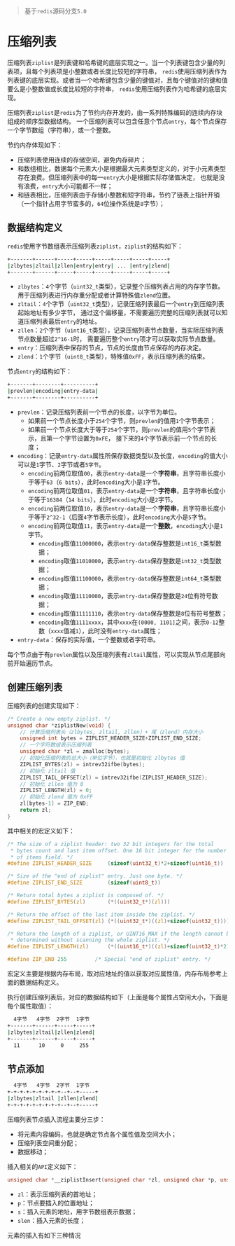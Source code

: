 > 基于`redis`源码分支`5.0`
# 压缩列表
压缩列表`ziplist`是列表键和哈希键的底层实现之一。当一个列表键包含少量的列表项，且每个列表项是小整数或者长度比较短的字符串，
`redis`使用压缩列表作为列表键的底层实现。或者当一个哈希键包含少量的键值对，且每个键值对的键和值要么是小整数值或长度比较短的字符串，
`redis`使用压缩列表作为哈希键的底层实现。

压缩列表`ziplist`是`redis`为了节约内存开发的，由一系列特殊编码的连续内存块组成的顺序型数据结构。
一个压缩列表可以包含任意个节点`entry`，每个节点保存一个字节数组（字符串），或一个整数。

节约内存体现如下：
+ 压缩列表使用连续的存储空间，避免内存碎片；
+ 和数组相比，数据每个元素大小是根据最大元素类型定义的，对于小元素类型存在浪费。但压缩列表中的每一`entry`大小是根据实际存储值决定，
也就是没有浪费，`entry`大小可能都不一样；
+ 和链表相比，压缩列表由于存储小整数和短字符串，节约了链表上指针开销（一个指针占用字节蛮多的，`64`位操作系统是`8`字节）；

## 数据结构定义
`redis`使用字节数组表示压缩列表`ziplist`，`ziplist`的结构如下：
```bash
+-------+------+-----+-----+-----+-----+-----+-----+
|zlbytes|zltail|zllen|entry|entry| ... |entry|zlend|
+-------+------+-----+-----+-----+-----+-----+-----+
```
+ `zlbytes`：`4`个字节（`uint32_t`类型），记录整个压缩列表占用的内存字节数。用于压缩列表进行内存重分配或者计算特殊值`zlend`位置。
+ `zltail`：`4`个字节（`uint32_t`类型），记录压缩列表最后一个`entry`到压缩列表起始地址有多少字节，
通过这个偏移量，不需要遍历完整的压缩列表就可以知道压缩列表最后`entry`的地址。
+ `zllen`：`2`个字节（`uint16_t`类型），记录压缩列表节点数量，当实际压缩列表节点数量超过`2^16-1`时，
需要遍历整个`entry`项才可以获取实际节点数量。
+ `entry`：压缩列表中保存的节点，节点的长度由节点保存的内存决定。
+ `zlend`：`1`个字节（`uint8_t`类型），特殊值`0xFF`，表示压缩列表的结束。

节点`entry`的结构如下：
```bash
+-------+--------+----------+
|prevlen|encoding|entry-data|
+-------+--------+----------+
```
+ `prevlen`：记录压缩列表前一个节点的长度，以字节为单位。
  + 如果前一个节点长度小于`254`个字节，则`prevlen`的值用`1`个字节表示；
  + 如果前一个节点长度大于等于`254`个字节，则`prevlen`的值用`5`个字节表示，且第一个字节设置为`0xFE`，
  接下来的`4`个字节表示前一个节点的长度；
+ `encoding`：记录`entry-data`属性所保存数据类型以及长度，`encoding`的值大小可以是`1`字节、`2`字节或者`5字节`。
  + `encoding`前两位取值`00`，表示`entry-data`是一个**字符串**，且字符串长度小于等于`63`（`6 bits`），此时`encoding`大小是`1`字节。
  + `encoding`前两位取值`01`，表示`entry-data`是一个**字符串**，且字符串长度小于等于`16384`（`14 bits`），此时`encoding`大小是`2`字节。
  + `encoding`前两位取值`10`，表示`entry-data`是一个**字符串**，且字符串长度小于等于`2^32-1`（后面`4`字节表示长度），此时`encoding`大小是`5`字节。
  + `encoding`前两位取值`11`，表示`entry-data`是一个**整数**，`encoding`大小是`1`字节。
    + `encoding`取值`11000000`，表示`entry-data`保存整数是`int16_t`类型数据；
    + `encoding`取值`11010000`，表示`entry-data`保存整数是`int32_t`类型数据；
    + `encoding`取值`11100000`，表示`entry-data`保存整数是`int64_t`类型数据；
    + `encoding`取值`11110000`，表示`entry-data`保存整数是`24`位有符号数据；
    + `encoding`取值`11111110`，表示`entry-data`保存整数是`8`位有符号整数；
    + `encoding`取值`1111xxxx`，其中`xxxx`在`(0000, 1101]`之间，表示`0-12`整数（`xxxx`值减`1`），此时没有`entry-data`属性；
+ `entry-data`：保存的实际值，一个整数或者字符串。

每个节点由于有`prevlen`属性以及压缩列表有`zltail`属性，可以实现从节点尾部向前开始遍历节点。

## 创建压缩列表
压缩列表的创建实现如下：
```c
/* Create a new empty ziplist. */
unsigned char *ziplistNew(void) {
    // 计算压缩列表头（zlbytes, zltail, zllen）+ 尾（zlend）内存大小
    unsigned int bytes = ZIPLIST_HEADER_SIZE+ZIPLIST_END_SIZE;
    // 一个字符数组表示压缩列表
    unsigned char *zl = zmalloc(bytes);
    // 初始化压缩列表的总大小（单位字节），也就是初始化 zlbytes 值
    ZIPLIST_BYTES(zl) = intrev32ifbe(bytes);
    // 初始化 zltail 值
    ZIPLIST_TAIL_OFFSET(zl) = intrev32ifbe(ZIPLIST_HEADER_SIZE);
    // 初始化 zllen 值为 0
    ZIPLIST_LENGTH(zl) = 0;
    // 初始化 zlend 值为 0xFF
    zl[bytes-1] = ZIP_END;
    return zl;
}
```
其中相关的宏定义如下：
```c
/* The size of a ziplist header: two 32 bit integers for the total
 * bytes count and last item offset. One 16 bit integer for the number
 * of items field. */
#define ZIPLIST_HEADER_SIZE     (sizeof(uint32_t)*2+sizeof(uint16_t))

/* Size of the "end of ziplist" entry. Just one byte. */
#define ZIPLIST_END_SIZE        (sizeof(uint8_t))

/* Return total bytes a ziplist is composed of. */
#define ZIPLIST_BYTES(zl)       (*((uint32_t*)(zl)))

/* Return the offset of the last item inside the ziplist. */
#define ZIPLIST_TAIL_OFFSET(zl) (*((uint32_t*)((zl)+sizeof(uint32_t))))

/* Return the length of a ziplist, or UINT16_MAX if the length cannot be
 * determined without scanning the whole ziplist. */
#define ZIPLIST_LENGTH(zl)      (*((uint16_t*)((zl)+sizeof(uint32_t)*2)))

#define ZIP_END 255         /* Special "end of ziplist" entry. */
```
宏定义主要是根据内存布局，取对应地址的值以获取对应属性值，内存布局参考上面的数据结构定义。

执行创建压缩列表后，对应的数据结构如下（上面是每个属性占空间大小，下面是每个属性取值）：
```bash
  4字节   4字节  2字节  1字节
+-------+------+-----+-----+
|zlbytes|zltail|zllen|zlend|
+-------+------+-----+-----+
  11      10     0     255
```

## 节点添加

```bash
  4字节   4字节  2字节  1字节
+-+-+-+-+-+-+-+-+--+--+-----+
|zlbytes|zltail |zllen|zlend|
+-+-+-+-+-+-+-+-+--+--+-----+
```
压缩列表节点插入流程主要分三步：
+ 将元素内容编码，也就是确定节点各个属性值及空间大小；
+ 压缩列表空间重分配；
+ 数据移动；

插入相关的`API`定义如下：
```c
unsigned char *__ziplistInsert(unsigned char *zl, unsigned char *p, unsigned char *s, unsigned int slen);
```
+ `zl`：表示压缩列表的首地址；
+ `p`：节点要插入的位置地址；
+ `s`：插入元素的地址，用字节数组表示数据；
+ `slen`：插入元素的长度；

元素的插入有如下三种情况

